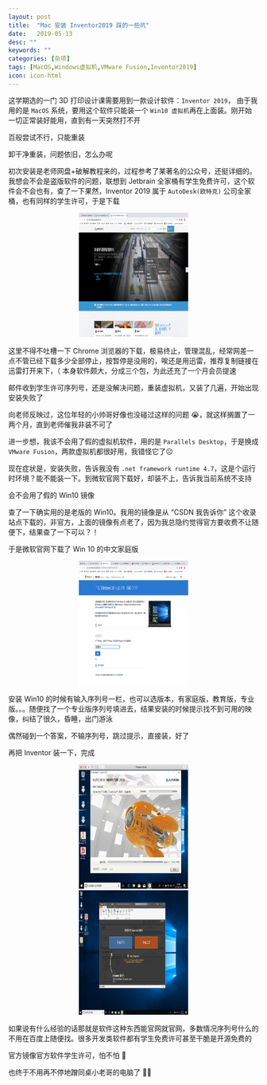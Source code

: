 ```yaml
---
layout: post
title:  "Mac 安装 Inventor2019 踩的一些坑"
date:   2019-05-13
desc: ""
keywords: ""
categories: [杂项]
tags: [MacOS,Windows虚拟机,VMware Fusion,Inventor2019]
icon: icon-html
---
```


这学期选的一门 3D 打印设计课需要用到一款设计软件：`Inventor 2019`， 由于我用的是 `MacOS` 系统，要用这个软件只能装一个 `Win10 虚拟机`再在上面装。刚开始一切正常装好能用，直到有一天突然打不开

百般尝试不行，只能重装

卸干净重装，问题依旧，怎么办呢

初次安装是老师网盘+破解教程来的，过程参考了某著名的公众号，还挺详细的。我想会不会是盗版软件的问题，联想到 Jetbrain 全家桶有学生免费许可，这个软件会不会也有，查了一下果然，Inventor 2019 属于 `AutoDesk(欧特克)` 公司全家桶，也有同样的学生许可，于是下载

<div align="center"><img src="https://raw.githubusercontent.com/Tianye-Zheng/Tianye-Zheng.github.io/master/PostPictures/2019-05/3.png" width = "220" height =
"250" /></div>

这里不得不吐槽一下 Chrome 浏览器的下载，极易终止，管理混乱，经常网差一点不管已经下载多少全部停止，按暂停是没用的，唉还是用迅雷，推荐复制链接在迅雷打开来下，（ 本身软件颇大，分成三个包，为此还充了一个月会员提速

邮件收到学生许可序列号，还是没解决问题，重装虚拟机，又装了几遍，开始出现安装失败了

向老师反映过，这位年轻的小帅哥好像也没碰过这样的问题 😭，就这样搁置了一两个月，直到老师催我非装不可了

进一步想，我该不会用了假的虚拟机软件，用的是 `Parallels Desktop`，于是换成 `VMware Fusion`，两款虚拟机都很好用，我错怪它了☹️

现在症状是，安装失败，告诉我没有 `.net framework runtime 4.7`，这是个运行时环境？能不能装一下。到微软官网下载好，却装不上，告诉我当前系统不支持

会不会用了假的 Win10 镜像

查了一下确实用的是老版的 Win10。我用的镜像是从 “CSDN 我告诉你” 这个收录站点下载的，非官方，上面的镜像有点老了，因为我总隐约觉得官方要收费不让随便下，结果查了一下可以？！

于是微软官网下载了 Win 10 的中文家庭版

<div align="center"><img src="https://raw.githubusercontent.com/Tianye-Zheng/Tianye-Zheng.github.io/master/PostPictures/2019-05/4.png" width = "220" height =
"250" /></div>

安装 Win10 的时候有输入序列号一栏，也可以选版本，有家庭版，教育版，专业版。。。随便找了一个专业版序列号填进去，结果安装的时候提示找不到可用的映像，纠结了很久，昏睡，出门游泳

偶然碰到一个答案，不输序列号，跳过提示，直接装，好了

再把 Inventor 装一下，完成

<div align="center"><img src="https://raw.githubusercontent.com/Tianye-Zheng/Tianye-Zheng.github.io/master/PostPictures/2019-05/1.png" width = "220" height =
"250" /></div>

<div align="center"><img src="https://raw.githubusercontent.com/Tianye-Zheng/Tianye-Zheng.github.io/master/PostPictures/2019-05/2.png" width = "220" height =
"250" /></div>

如果说有什么经验的话那就是软件这种东西能官网就官网，多数情况序列号什么的不用在百度上随便找。很多开发类软件都有学生免费许可甚至干脆是开源免费的

官方镜像官方软件学生许可，怕不怕 🥺

也终于不用再不停地蹭同桌小老哥的电脑了 👀🤣